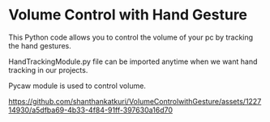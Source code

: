 # Volume Control with Hand Gesture

This Python code allows you to control the volume of your pc by tracking the hand gestures.

HandTrackingModule.py file can be imported anytime when we want hand tracking in our projects.

Pycaw module is used to control volume.



https://github.com/shanthankatkuri/VolumeControlwithGesture/assets/122714930/a5dfba69-4b33-4f84-91ff-397630a16d70

